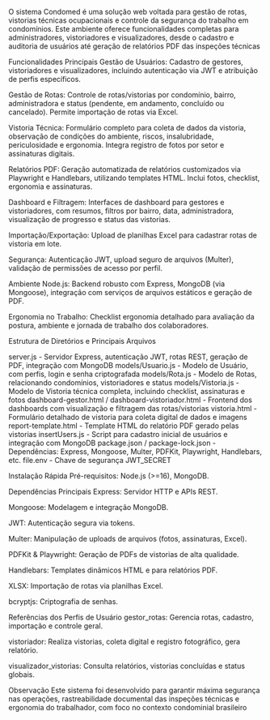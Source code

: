 O sistema Condomed é uma solução web voltada para gestão de rotas, vistorias técnicas ocupacionais e controle da segurança do trabalho em condomínios. Este ambiente oferece funcionalidades completas para administradores, vistoriadores e visualizadores, desde o cadastro e auditoria de usuários até geração de relatórios PDF das inspeções técnicas

Funcionalidades Principais
Gestão de Usuários: Cadastro de gestores, vistoriadores e visualizadores, incluindo autenticação via JWT e atribuição de perfis específicos.

Gestão de Rotas: Controle de rotas/vistorias por condomínio, bairro, administradora e status (pendente, em andamento, concluído ou cancelado). Permite importação de rotas via Excel.

Vistoria Técnica: Formulário completo para coleta de dados da vistoria, observação de condições do ambiente, riscos, insalubridade, periculosidade e ergonomia. Integra registro de fotos por setor e assinaturas digitais.

Relatórios PDF: Geração automatizada de relatórios customizados via Playwright e Handlebars, utilizando templates HTML. Inclui fotos, checklist, ergonomia e assinaturas.

Dashboard e Filtragem: Interfaces de dashboard para gestores e vistoriadores, com resumos, filtros por bairro, data, administradora, visualização de progresso e status das vistorias.

Importação/Exportação: Upload de planilhas Excel para cadastrar rotas de vistoria em lote.

Segurança: Autenticação JWT, upload seguro de arquivos (Multer), validação de permissões de acesso por perfil.

Ambiente Node.js: Backend robusto com Express, MongoDB (via Mongoose), integração com serviços de arquivos estáticos e geração de PDF.

Ergonomia no Trabalho: Checklist ergonomia detalhado para avaliação da postura, ambiente e jornada de trabalho dos colaboradores.

Estrutura de Diretórios e Principais Arquivos

server.js -	Servidor Express, autenticação JWT, rotas REST, geração de PDF, integração com MongoDB
models/Usuario.js -	Modelo de Usuário, com perfis, login e senha criptografada
models/Rota.js -	Modelo de Rotas, relacionando condomínios, vistoriadores e status
models/Vistoria.js -	Modelo de Vistoria técnica completa, incluindo checklist, assinaturas e fotos
dashboard-gestor.html / dashboard-vistoriador.html -	Frontend dos dashboards com visualização e filtragem das rotas/vistorias
vistoria.html -	Formulário detalhado de vistoria para coleta digital de dados e imagens
report-template.html -	Template HTML do relatório PDF gerado pelas vistorias
insertUsers.js -	Script para cadastro inicial de usuários e integração com MongoDB
package.json / package-lock.json -	Dependências: Express, Mongoose, Multer, PDFKit, Playwright, Handlebars, etc.
file.env -	Chave de segurança JWT_SECRET


Instalação Rápida
Pré-requisitos: Node.js (>=16), MongoDB.


Dependências Principais
Express: Servidor HTTP e APIs REST.

Mongoose: Modelagem e integração MongoDB.

JWT: Autenticação segura via tokens.

Multer: Manipulação de uploads de arquivos (fotos, assinaturas, Excel).

PDFKit & Playwright: Geração de PDFs de vistorias de alta qualidade.

Handlebars: Templates dinâmicos HTML e para relatórios PDF.

XLSX: Importação de rotas via planilhas Excel.

bcryptjs: Criptografia de senhas.



Referências dos Perfis de Usuário
gestor_rotas: Gerencia rotas, cadastro, importação e controle geral.

vistoriador: Realiza vistorias, coleta digital e registro fotográfico, gera relatório.

visualizador_vistorias: Consulta relatórios, vistorias concluídas e status globais.

Observação
Este sistema foi desenvolvido para garantir máxima segurança nas operações, rastreabilidade documental das inspeções técnicas e ergonomia do trabalhador, com foco no contexto condominial brasileiro